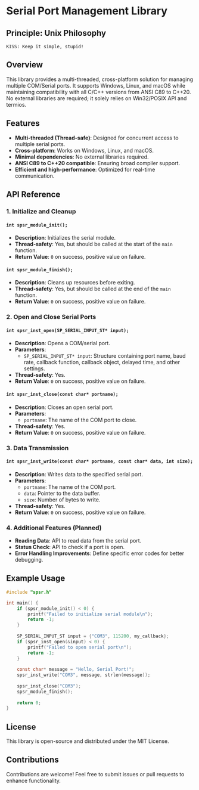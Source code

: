 # Serial Port Management Library

## Principle: Unix Philosophy
	KISS: Keep it simple, stupid!
## Overview 
This library provides a multi-threaded, cross-platform solution for managing multiple COM/Serial ports. It supports Windows, Linux, and macOS while maintaining compatibility with all C/C++ versions from ANSI C89 to C++20. No external libraries are required; it solely relies on Win32/POSIX API and termios.

## Features
- **Multi-threaded (Thread-safe)**: Designed for concurrent access to multiple serial ports.
- **Cross-platform**: Works on Windows, Linux, and macOS.
- **Minimal dependencies**: No external libraries required.
- **ANSI C89 to C++20 compatible**: Ensuring broad compiler support.
- **Efficient and high-performance**: Optimized for real-time communication.

## API Reference

### 1. Initialize and Cleanup
#### `int spsr_module_init();`
- **Description**: Initializes the serial module.
- **Thread-safety**: Yes, but should be called at the start of the `main` function.
- **Return Value**: `0` on success, positive value on failure.

#### `int spsr_module_finish();`
- **Description**: Cleans up resources before exiting.
- **Thread-safety**: Yes, but should be called at the end of the `main` function.
- **Return Value**: `0` on success, positive value on failure.

### 2. Open and Close Serial Ports
#### `int spsr_inst_open(SP_SERIAL_INPUT_ST* input);`
- **Description**: Opens a COM/serial port.
- **Parameters**:
  - `SP_SERIAL_INPUT_ST* input`: Structure containing port name, baud rate, callback function, callback object, delayed time, and other settings.
- **Thread-safety**: Yes.
- **Return Value**: `0` on success, positive value on failure.

#### `int spsr_inst_close(const char* portname);`
- **Description**: Closes an open serial port.
- **Parameters**:
  - `portname`: The name of the COM port to close.
- **Thread-safety**: Yes.
- **Return Value**: `0` on success, positive value on failure.

### 3. Data Transmission
#### `int spsr_inst_write(const char* portname, const char* data, int size);`
- **Description**: Writes data to the specified serial port.
- **Parameters**:
  - `portname`: The name of the COM port.
  - `data`: Pointer to the data buffer.
  - `size`: Number of bytes to write.
- **Thread-safety**: Yes.
- **Return Value**: `0` on success, positive value on failure.

### 4. Additional Features (Planned)
- **Reading Data**: API to read data from the serial port.
- **Status Check**: API to check if a port is open.
- **Error Handling Improvements**: Define specific error codes for better debugging.

## Example Usage
```c
#include "spsr.h"

int main() {
    if (spsr_module_init() < 0) {
        printf("Failed to initialize serial module\n");
        return -1;
    }
    
    SP_SERIAL_INPUT_ST input = {"COM3", 115200, my_callback};
    if (spsr_inst_open(&input) < 0) {
        printf("Failed to open serial port\n");
        return -1;
    }
    
    const char* message = "Hello, Serial Port!";
    spsr_inst_write("COM3", message, strlen(message));
    
    spsr_inst_close("COM3");
    spsr_module_finish();
    
    return 0;
}
```

## License
This library is open-source and distributed under the MIT License.

## Contributions
Contributions are welcome! Feel free to submit issues or pull requests to enhance functionality.

